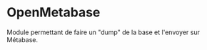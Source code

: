 OpenMetabase
========================
Module permettant de faire un "dump" de la base et l'envoyer sur Métabase.
